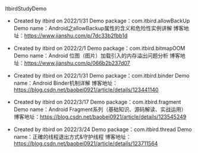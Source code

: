 ItbirdStudyDemo

 * Created by itbird on 2022/1/31
Demo package：com.itbird.allowBackUp
Demo name：Android之allowBackup属性的含义和危险性实例讲解
博客地址：https://www.jianshu.com/p/7dc33b2fbb1d

 * Created by itbird on 2022/2/1
Demo package：com.itbird.bitmapOOM
Demo name：Android 位图（图片）加载引入的内存溢出问题分析
博客地址：https://www.jianshu.com/p/066b2b237d07

 * Created by itbird on 2022/1/31
Demo package：com.itbird.binder
Demo name：Android Binder机制详解
博客地址：https://blog.csdn.net/baobei0921/article/details/123441140

 * Created by itbird on 2022/3/17
Demo package：com.itbird.fragment
Demo name：Android Fragment系列（基础知识、源码解读、实战运用）
博客地址：https://blog.csdn.net/baobei0921/article/details/123545249

 * Created by itbird on 2022/3/24
Demo package：com.itbird.thread
Demo name：正確的线程退出方式&守护线程
博客地址：https://blog.csdn.net/baobei0921/article/details/123711564